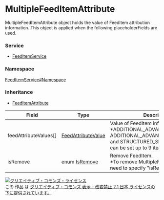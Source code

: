 

# MultipleFeedItemAttribute

MultipleFeedItemAttribute object holds the value of FeedItem attribution information.
This object is applied when the following placeholderFields are used.

### Service

+ [FeedItemService](../../services/FeedItemService.md)

### Namespace

[FeedItemService#Namespace](../../services/FeedItemService.md#namespace)

### Inheritance

+ [FeedItemAttribute](./FeedItemAttribute.md)

| Field | Type | Description | response | get | add | set | remove |
| ----- | ---- | ----------- | -------- | --------- | --------- | --------- | --------- |
| feedAttributeValues[] | [FeedAttributeValue](./FeedAttributeValue.md) | Value of FeedItem information.<br/>*ADDITIONAL_ADVANCED_URLS, ADDITIONAL_ADVANCED_MOBILE_URLS and STRUCTURED_SNIPPET_VALUES can be set up to 9 items. | yes | - | Requirement | Requirement<br/> | - | |
| isRemove | enum [IsRemove](./IsRemove.md) | Remove FeedItem.<br/>*To remove MultipleFeedAttributeValue, need to specify &#34;isRemove=TRUE&#34;. | - | - | - | Optional | - | |

<a rel="license" href="http://creativecommons.org/licenses/by-nd/2.1/jp/"><img alt="クリエイティブ・コモンズ・ライセンス" style="border-width:0" src="https://i.creativecommons.org/l/by-nd/2.1/jp/88x31.png" /></a><br />この 作品 は <a rel="license" href="http://creativecommons.org/licenses/by-nd/2.1/jp/">クリエイティブ・コモンズ 表示 - 改変禁止 2.1 日本 ライセンスの下に提供されています。</a>
